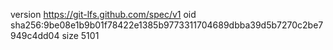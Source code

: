 version https://git-lfs.github.com/spec/v1
oid sha256:9be08e1b9b01f78422e1385b9773311704689dbba39d5b7270c2be7949c4dd04
size 5101
